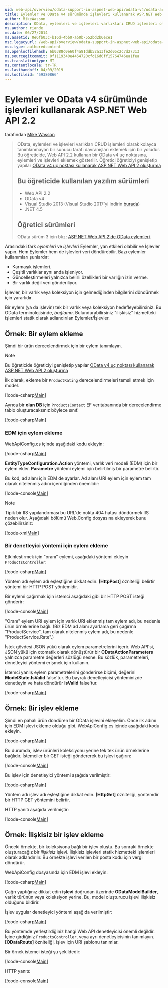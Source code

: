 ```yaml
---
uid: web-api/overview/odata-support-in-aspnet-web-api/odata-v4/odata-actions-and-functions
title: Eylemler ve OData v4 sürümünde işlevleri kullanarak ASP.NET Web API 2.2 | Microsoft Docs
author: MikeWasson
description: OData, eylemleri ve işlevleri varlıkları CRUD işlemleri olarak kolayca tanımlanmayan bir sunucu tarafı davranışları eklemek için bir yoludur. Bu öğreticide gösterilmiştir nasıl yapılır...
ms.author: riande
ms.date: 06/27/2014
ms.assetid: 0e6fb03c-b16d-4bb0-ab0b-552bd2b6ece1
msc.legacyurl: /web-api/overview/odata-support-in-aspnet-web-api/odata-v4/odata-actions-and-functions
msc.type: authoredcontent
ms.openlocfilehash: 6b0388c0e60f4a81ddb52a13fe2d05c2c7d27313
ms.sourcegitcommit: 0f1119340e4464720cfd16d0ff15764746ea1fea
ms.translationtype: MT
ms.contentlocale: tr-TR
ms.lasthandoff: 04/09/2019
ms.locfileid: "59380866"
---
```

# <a name="actions-and-functions-in-odata-v4-using-aspnet-web-api-22"></a>Eylemler ve OData v4 sürümünde işlevleri kullanarak ASP.NET Web API 2.2

tarafından [Mike Wasson](https://github.com/MikeWasson)

> OData, eylemleri ve işlevleri varlıkları CRUD işlemleri olarak kolayca tanımlanmayan bir sunucu tarafı davranışları eklemek için bir yoludur. Bu öğreticide, Web API 2.2 kullanan bir OData v4 uç noktasına, eylemleri ve işlevleri eklemek gösterilir. Öğretici öğreticiyi genişletip yapılar [OData v4 uç noktası kullanarak ASP.NET Web API 2 oluşturma](create-an-odata-v4-endpoint.md)
>
> ## <a name="software-versions-used-in-the-tutorial"></a>Bu öğreticide kullanılan yazılım sürümleri
>
> - Web API 2.2
> - OData v4
> - Visual Studio 2013 (Visual Studio 2017'yi indirin [burada](https://visualstudio.microsoft.com/downloads/?utm_medium=microsoft&utm_source=docs.microsoft.com&utm_campaign=button+cta&utm_content=download+vs2017))
> - .NET 4.5
>
> ## <a name="tutorial-versions"></a>Öğretici sürümleri
>
> OData sürüm 3 için bkz: [ASP.NET Web API 2'de OData eylemleri](../odata-v3/odata-actions.md).

Arasındaki fark *eylemleri* ve *işlevleri* Eylemler, yan etkileri olabilir ve İşlevler yapın. Hem Eylemler hem de işlevleri veri döndürebilir. Bazı eylemler kullanımları şunlardır:

- Karmaşık işlemleri.
- Çeşitli varlıklar aynı anda işleniyor.
- Güncelleştirmeleri yalnızca belirli özellikleri bir varlığın izin verme.
- Bir varlık değil veri gönderiliyor.

İşlevler, bir varlık veya koleksiyon için gelmediğinden bilgilerini döndürmek için yararlıdır.

Bir eylem (ya da işlevin) tek bir varlık veya koleksiyon hedefleyebilirsiniz. Bu OData terminolojisinde, *bağlama*. Bulundurabilirsiniz &quot;ilişkisiz&quot; hizmetteki işlemleri statik olarak adlandırılan Eylemler/İşlevler.

## <a name="example-adding-an-action"></a>Örnek: Bir eylem ekleme

Şimdi bir ürün derecelendirmek için bir eylem tanımlayın.

> [!NOTE]
> Bu öğreticide öğreticiyi genişletip yapılar [OData v4 uç noktası kullanarak ASP.NET Web API 2 oluşturma](create-an-odata-v4-endpoint.md)


İlk olarak, ekleme bir `ProductRating` derecelendirmeleri temsil etmek için model.

[!code-csharp[Main](odata-actions-and-functions/samples/sample1.cs)]

Ayrıca bir **olan DB** için `ProductsContext` EF veritabanında bir derecelendirme tablo oluşturacaksınız böylece sınıf.

[!code-csharp[Main](odata-actions-and-functions/samples/sample2.cs)]

### <a name="add-the-action-to-the-edm"></a>EDM için eylem ekleme

WebApiConfig.cs içinde aşağıdaki kodu ekleyin:

[!code-csharp[Main](odata-actions-and-functions/samples/sample3.cs)]

**EntityTypeConfiguration.Action** yöntemi, varlık veri modeli (EDM) için bir eylem ekler. **Parametre** yöntemi eylemi için belirtilmiş bir parametre belirtir.

Bu kod, ad alanı için EDM de ayarlar. Ad alanı URI eylem için eylem tam olarak nitelenmiş adını içerdiğinden önemlidir:

[!code-console[Main](odata-actions-and-functions/samples/sample4.cmd)]

> [!NOTE]
> Tipik bir IIS yapılandırması bu URL'de nokta 404 hatası döndürmek IIS neden olur. Aşağıdaki bölümü Web.Config dosyasına ekleyerek bunu çözebilirsiniz:

[!code-xml[Main](odata-actions-and-functions/samples/sample5.xml)]

### <a name="add-a-controller-method-for-the-action"></a>Bir denetleyici yöntemi için eylem ekleme

Etkinleştirmek için &quot;oranı&quot; eylemi, aşağıdaki yöntemi ekleyin `ProductsController`:

[!code-csharp[Main](odata-actions-and-functions/samples/sample6.cs)]

Yöntem adı eylem adı eşleştiğine dikkat edin. **[HttpPost]** özniteliği belirtir yöntemi bir HTTP POST yöntemidir.

Bir eylemi çağırmak için istemci aşağıdaki gibi bir HTTP POST isteği gönderir:

[!code-console[Main](odata-actions-and-functions/samples/sample7.cmd)]

&quot;Oranı&quot; eylem URI eylem için varlık URI eklenmiş tam eylem adı, bu nedenle ürün örneklerine bağlı. (Biz EDM ad alanı ayarlama geri çağırma &quot;ProductService&quot;, tam olarak nitelenmiş eylem adı, bu nedenle &quot;ProductService.Rate&quot;.)

İstek gövdesi JSON yükü olarak eylem parametrelerini içerir. Web API'si, JSON yükü için otomatik olarak dönüştürür bir **ODataActionParameters** yalnızca parametre değerleri sözlüğü nesne. Bu sözlük, parametreleri, denetleyici yöntemi erişmek için kullanın.

İstemci yanlış eylem parametrelerini gönderirse biçimi, değerini **ModelState.IsValid** false'tur. Bu bayrak denetleyicisi yönteminizde denetleyin ve hata döndürür **IsValid** false'tur.

[!code-csharp[Main](odata-actions-and-functions/samples/sample8.cs)]

## <a name="example-adding-a-function"></a>Örnek: Bir işlev ekleme

Şimdi en pahalı ürün döndüren bir OData işlevini ekleyelim. Önce ilk adımı için EDM işlevi ekleme olduğu gibi. WebApiConfig.cs içinde aşağıdaki kodu ekleyin.

[!code-csharp[Main](odata-actions-and-functions/samples/sample9.cs)]

Bu durumda, işlev ürünleri koleksiyonu yerine tek tek ürün örneklerine bağlıdır. İstemciler bir GET isteği göndererek bu işlevi çağırın:

[!code-console[Main](odata-actions-and-functions/samples/sample10.cmd)]

Bu işlev için denetleyici yöntemi aşağıda verilmiştir:

[!code-csharp[Main](odata-actions-and-functions/samples/sample11.cs)]

Yöntem adı işlev adı eşleştiğine dikkat edin. **[HttpGet]** özniteliği, yöntemdir bir HTTP GET yöntemini belirtir.

HTTP yanıtı aşağıda verilmiştir:

[!code-console[Main](odata-actions-and-functions/samples/sample12.cmd)]

## <a name="example-adding-an-unbound-function"></a>Örnek: İlişkisiz bir işlev ekleme

Önceki örnekte, bir koleksiyona bağlı bir işlev oluştu. Bu sonraki örnekte oluşturacağız bir *ilişkisiz* işlevi. İlişkisiz işlevleri statik hizmetteki işlemleri olarak adlandırılır. Bu örnekte işlevi verilen bir posta kodu için vergi döndürür.

WebApiConfig dosyasında için EDM işlevi ekleyin:

[!code-csharp[Main](odata-actions-and-functions/samples/sample13.cs)]

Çağrı yaptığınız dikkat edin **işlevi** doğrudan üzerinde **ODataModelBuilder**, varlık türünün veya koleksiyon yerine. Bu, model oluşturucu işlevi ilişkisiz olduğunu bildirir.

İşlev uygular denetleyici yöntemi aşağıda verilmiştir:

[!code-csharp[Main](odata-actions-and-functions/samples/sample14.cs)]

Bu yöntemde yerleştirdiğiniz hangi Web API denetleyicisi önemli değildir. İçine girdiğiniz `ProductsController`, veya ayrı denetleyicisinin tanımlayın. **[ODataRoute]** özniteliği, işlev için URI şablonu tanımlar.

Bir örnek istemci isteği şu şekildedir:

[!code-console[Main](odata-actions-and-functions/samples/sample15.cmd)]

HTTP yanıtı:

[!code-console[Main](odata-actions-and-functions/samples/sample16.cmd)]
